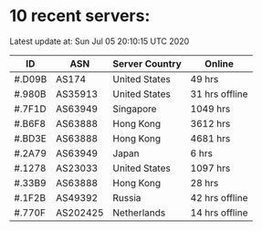 # 10 recent servers:

Latest update at: Sun Jul 05 20:10:15 UTC 2020

| ID | ASN | Server Country | Online |
| -- | --- | -------------- | ------ |
| #.D09B | AS174 | United States | 49 hrs |
| #.980B | AS35913 | United States | 31 hrs offline |
| #.7F1D | AS63949 | Singapore | 1049 hrs |
| #.B6F8 | AS63888 | Hong Kong | 3612 hrs |
| #.BD3E | AS63888 | Hong Kong | 4681 hrs |
| #.2A79 | AS63949 | Japan | 6 hrs |
| #.1278 | AS23033 | United States | 1097 hrs |
| #.33B9 | AS63888 | Hong Kong | 28 hrs |
| #.1F2B | AS49392 | Russia | 42 hrs offline |
| #.770F | AS202425 | Netherlands | 14 hrs offline |

